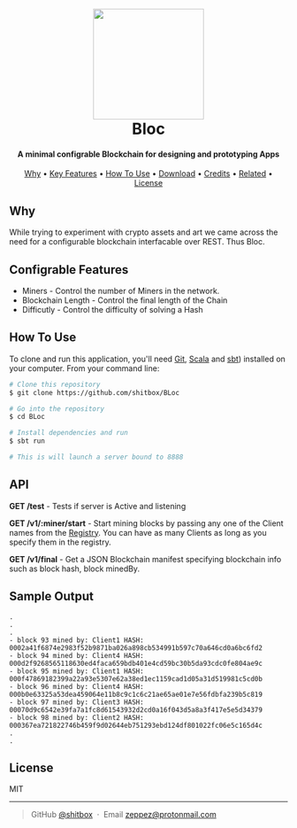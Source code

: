 
<h1 align="center">
  <br>
<img src="https://github.com/shitbox/BLoc/blob/master/images/b.png" width="200">
  <br>
  Bloc
  <br>
</h1>

<h4 align="center">A minimal configrable Blockchain for designing and prototyping Apps</h4>


<p align="center">
  <a href="#Why">Why</a> •
  <a href="#key-features">Key Features</a> •
  <a href="#how-to-use">How To Use</a> •
  <a href="#download">Download</a> •
  <a href="#credits">Credits</a> •
  <a href="#related">Related</a> •
  <a href="#license">License</a>
</p>

## Why

While trying to experiment with crypto assets and art we came across the need for a configurable blockchain interfacable over REST. Thus Bloc.

## Configrable Features

*  Miners - Control the number of Miners in the network.
* Blockchain Length - Control the final length of the Chain
* Difficutly - Control the difficulty of solving a Hash

## How To Use

To clone and run this application, you'll need [Git](https://git-scm.com), [Scala](https://scala-lang.org) and  [sbt](http://scala-sbt.org)) installed on your computer. From your command line:

```bash
# Clone this repository
$ git clone https://github.com/shitbox/BLoc

# Go into the repository
$ cd BLoc

# Install dependencies and run
$ sbt run

# This is will launch a server bound to 8888

```

## API
**GET /test** - Tests if server is Active and listening 

**GET /v1/:miner/start** - Start mining blocks by passing any one of the Client names from the [Registry](https://github.com/shitbox/BLoc/blob/master/src/main/scala/com/pranay/blockchain/Config.scala). You can have as many Clients as long as you specify them in the registry.

**GET /v1/final** - Get a JSON Blockchain manifest specifying blockchain info such as block hash, block minedBy.

## Sample Output

```
.
.
.
- block 93 mined by: Client1 HASH: 0002a41f6874e2983f52b9871ba026a898cb534991b597c70a646cd0a6bc6fd2
- block 94 mined by: Client4 HASH: 000d2f9268565118630ed4faca659bdb401e4cd59bc30b5da93cdc0fe804ae9c
- block 95 mined by: Client1 HASH: 000f47869182399a22a93e5307e62a38ed1ec1159cad1d05a31d519981c5cd0b
- block 96 mined by: Client4 HASH: 000b0e63325a53dea459064e11b8c9c1c6c21ae65ae01e7e56fdbfa239b5c819
- block 97 mined by: Client3 HASH: 00070d9c6542e39fa7a1fc8d61543932d2cd0a16f043d5a8a3f417e5e5d34379
- block 98 mined by: Client2 HASH: 000367ea721822746b459f9d02644eb751293ebd124df801022fc06e5c165d4c
.
.
```

## License

MIT

---

> GitHub [@shitbox](https://github.com/shitbox) &nbsp;&middot;&nbsp;
> Email zeppez@protonmail.com




